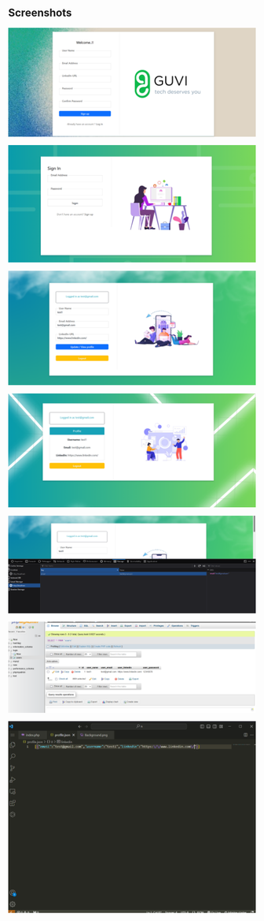 
## Screenshots

![App Screenshot](https://github.com/Nithyaashree/guvi-task1/blob/main/public/images/Screenshot%20(314).png?raw=true)

![App Screenshot](https://github.com/Nithyaashree/guvi-task1/blob/main/public/images/Screenshot%20(315).png?raw=true)

![App Screenshot](https://github.com/Nithyaashree/guvi-task1/blob/main/public/images/Screenshot%20(316).png?raw=true)

![App Screenshot](https://github.com/Nithyaashree/guvi-task1/blob/main/public/images/Screenshot%20(317).png?raw=true)

![App Screenshot](https://github.com/Nithyaashree/guvi-task1/blob/main/public/images/Screenshot%20(318).png?raw=true)

![App Screenshot](https://github.com/Nithyaashree/guvi-task1/blob/main/public/images/Screenshot%20(319).png?raw=true)

![App Screenshot](https://github.com/Nithyaashree/guvi-task1/blob/main/public/images/Screenshot%20(320).png?raw=true)
